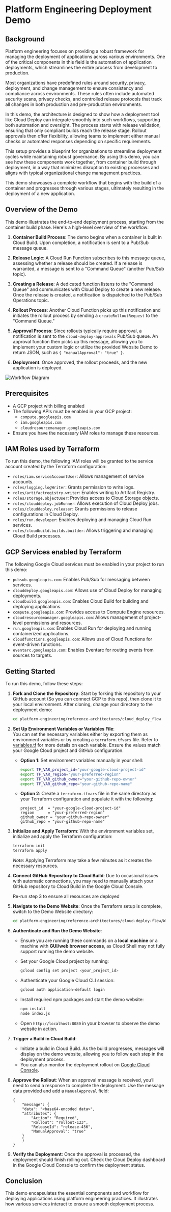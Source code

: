 # Platform Engineering Deployment Demo

## Background

Platform engineering focuses on providing a robust framework for managing the
deployment of applications across various environments. One of the critical
components in this field is the automation of application deployments, which
streamlines the entire process from development to production.

Most organizations have predefined rules around security, privacy, deployment,
and change management to ensure consistency and compliance across environments.
These rules often include automated security scans, privacy checks, and
controlled release protocols that track all changes in both production and
pre-production environments.

In this demo, the architecture is designed to show how a deployment tool like
Cloud Deploy can integrate smoothly into such workflows, supporting both
automation and oversight. The process starts with release validation, ensuring
that only compliant builds reach the release stage. Rollout approvals then offer
flexibility, allowing teams to implement either manual checks or automated
responses depending on specific requirements.

This setup provides a blueprint for organizations to streamline deployment
cycles while maintaining robust governance. By using this demo, you can see how
these components work together, from container build through deployment, in a
way that minimizes disruption to existing processes and aligns with typical
organizational change management practices.

This demo showcases a complete workflow that begins with the build of a
container and progresses through various stages, ultimately resulting in the
deployment of a new application.

## Overview of the Demo

This demo illustrates the end-to-end deployment process, starting from the
container build phase. Here's a high-level overview of the workflow:

1. **Container Build Process**: The demo begins when a container is built in
    Cloud Build. Upon completion, a notification is sent to a Pub/Sub message queue.

2. **Release Logic**: A Cloud Run Function subscribes to this message queue,
    assessing whether a release should be created. If a release is warranted, a
    message is sent to a "Command Queue" (another Pub/Sub topic).

3. **Creating a Release**: A dedicated function listens to the "Command Queue"
    and communicates with Cloud Deploy to create a new release. Once the release
    is created, a notification is dispatched to the Pub/Sub Operations topic.

4. **Rollout Process**: Another Cloud Function picks up this notification and
    initiates the rollout process by sending a `createRolloutRequest` to the
    "Command Queue."

5. **Approval Process**: Since rollouts typically require approval, a
    notification is sent to the `cloud-deploy-approvals` Pub/Sub queue. An approval
    function then picks up this message, allowing you to implement your custom logic
    or utilize the provided Website Demo to return JSON, such as
    `{ "manualApproval": "true" }`.

6. **Deployment**: Once approved, the rollout proceeds, and the new application
    is deployed.

![Workflow Diagram](architecture.svg)

## Prerequisites  

* A GCP project with billing enabled  
* The following APIs must be enabled in your GCP project:  
  * `compute.googleapis.com`  
  * `iam.googleapis.com`  
  * `cloudresourcemanager.googleapis.com`  
* Ensure you have the necessary IAM roles to manage these resources.

## IAM Roles used by Terraform

To run this demo, the following IAM roles will be granted to the service account created by the Terraform configuration:

* `roles/iam.serviceAccountUser`: Allows management of service accounts.  
* `roles/logging.logWriter`: Grants permission to write logs.  
* `roles/artifactregistry.writer`: Enables writing to Artifact Registry.  
* `roles/storage.objectUser`: Provides access to Cloud Storage objects.  
* `roles/clouddeploy.jobRunner`: Allows execution of Cloud Deploy jobs.  
* `roles/clouddeploy.releaser`: Grants permissions to release configurations in Cloud Deploy.  
* `roles/run.developer`: Enables deploying and managing Cloud Run services.  
* `roles/cloudbuild.builds.builder`: Allows triggering and managing Cloud Build processes.

## GCP Services enabled by Terraform

The following Google Cloud services must be enabled in your project to run this demo:

* `pubsub.googleapis.com`: Enables Pub/Sub for messaging between services.  
* `clouddeploy.googleapis.com`: Allows use of Cloud Deploy for managing deployments.  
* `cloudbuild.googleapis.com`: Enables Cloud Build for building and deploying applications.  
* `compute.googleapis.com`: Provides access to Compute Engine resources.  
* `cloudresourcemanager.googleapis.com`: Allows management of project-level permissions and resources.  
* `run.googleapis.com`: Enables Cloud Run for deploying and running containerized applications.  
* `cloudfunctions.googleapis.com`: Allows use of Cloud Functions for event-driven functions.  
* `eventarc.googleapis.com`: Enables Eventarc for routing events from sources to targets.

## Getting Started

To run this demo, follow these steps:

1. **Fork and Clone the Repository**:
    Start by forking this repository to your GitHub account (So you can connect
    GCP to this repo), then clone it to your local environment. After cloning,
    change your directory to the deployment demo:

    ```bash
    cd platform-engineering/reference-architectures/cloud_deploy_flow
    ```

2. **Set Up Environment Variables or Variables File**:  
   You can set the necessary variables either by exporting them as environment variables or by creating a `terraform.tfvars` file. Refer to [variables.tf](variables.tf) for more details on each variable. Ensure the values match your Google Cloud project and GitHub configuration.

   * **Option 1**: Set environment variables manually in your shell:  

     ```bash
     export TF_VAR_project_id="your-google-cloud-project-id"
     export TF_VAR_region="your-preferred-region"
     export TF_VAR_github_owner="your-github-repo-owner"
     export TF_VAR_github_repo="your-github-repo-name"
     ```

   * **Option 2**: Create a `terraform.tfvars` file in the same directory as your Terraform configuration and populate it with the following:  

     ```hcl
     project_id  = "your-google-cloud-project-id"
     region      = "your-preferred-region"
     github_owner = "your-github-repo-owner"
     github_repo = "your-github-repo-name"
     ```

3. **Initialize and Apply Terraform**:
    With the environment variables set, initialize and apply the Terraform configuration:

    ```bash
    terraform init
    terraform apply
    ```

    *Note*: Applying Terraform may take a few minutes as it creates the
    necessary resources.

4. **Connect GitHub Repository to Cloud Build**:
    Due to occasional issues with automatic connections, you may need to manually
    attach your GitHub repository to Cloud Build in the Google Cloud Console.

    Re-run step 3 to ensure all resources are deployed

5. **Navigate to the Demo Website**:
    Once the Terraform setup is complete, switch to the Demo Website directory:

    ```bash
    cd platform-engineering/reference-architectures/cloud-deploy-flow/WebsiteDemo
    ```

6. **Authenticate and Run the Demo Website**:

    * Ensure you are running these commands on a **local machine** or a machine with **GUI/web browser access**, as Cloud Shell may not fully support running the demo website.

    * Set your Google Cloud project by running:

        ```bash
        gcloud config set project <your_project_id>
        ```

    * Authenticate your Google Cloud CLI session:

        ```bash
        gcloud auth application-default login
        ```

    * Install required npm packages and start the demo website:

        ```bash
        npm install
        node index.js
        ```

    * Open `http://localhost:8080` in your browser to observe the demo
    website in action.

7. **Trigger a Build in Cloud Build**:

    * Initiate a build in Cloud Build. As the build progresses, messages will
    display on the demo website, allowing you to follow each step in the
    deployment process.
    * You can also monitor the deployment rollout on [Google Cloud Console](https://console.cloud.google.com).

8. **Approve the Rollout**:
    When an approval message is received, you’ll need to send a response to
    complete the deployment. Use the message data provided and add a
    `ManualApproval` field:

    ```text
    {
        "message": {
        "data": "<base64-encoded data>",
        "attributes": {
            "Action": "Required",
            "Rollout": "rollout-123",
            "ReleaseId": "release-456",
            "ManualApproval": "true"
        }
        }
    }
    ```

9. **Verify the Deployment**:
   Once the approval is processed, the deployment should finish rolling out.
   Check the Cloud Deploy dashboard in the Google Cloud Console to confirm the
   deployment status.

## Conclusion

This demo encapsulates the essential components and workflow for deploying
applications using platform engineering practices. It illustrates how various
services interact to ensure a smooth deployment process.
